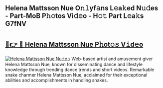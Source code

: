 ## Helena Mattsson Nue O𝚗𝚕yf𝚊ns L𝚎a𝚔ed N𝚞𝚍es - Part-MoB P𝚑𝚘tos Vi𝚍𝚎o - H𝚘𝚝 Part L𝚎a𝚔s G7fNV

# <h2><a href="http://kf8t1f.oniu.top/?m=Helena+Mattsson+Nue">🔗👉 🔴 Helena Mattsson Nue P𝚑ot𝚘𝚜 V𝚒d𝚎o</a></h2>

[![Helena Mattsson Nue Nu𝚍e𝚜](https://i.imgur.com/0qMVB7G.gif)](http://kf8t1f.oniu.top/?m=Helena+Mattsson+Nue)
Web-based artist and amusement giver Helena Mattsson Nue, known for disseminating dance and lifestyle knowledge through trending dance trends and short videos. Remarkable snake charmer Helena Mattsson Nue, acclaimed for their exceptional abilities and accomplishments in handling snakes.  
